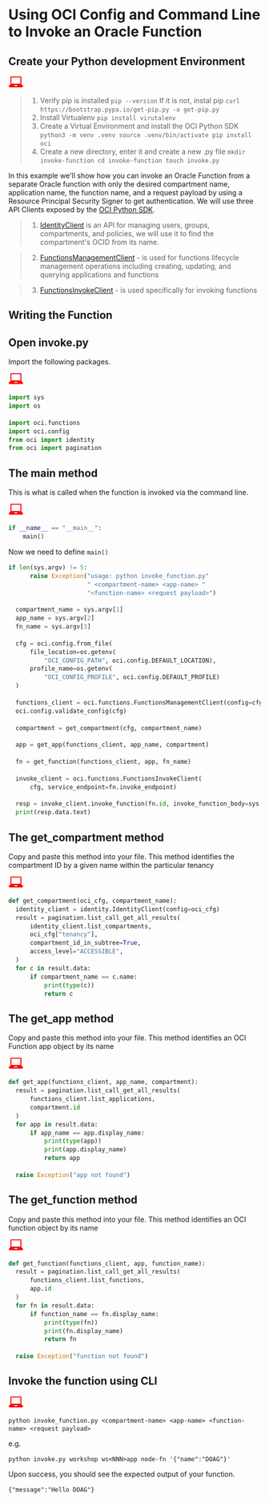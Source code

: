 # Using OCI Config and Command Line to Invoke an Oracle Function

## Create your Python development Environment

![user input icon](images/userinput.png)
  >1. Verify pip is installed
    ```
    pip --version
    ```
    If it is not, instal pip
    ```
    curl https://bootstrap.pypa.io/get-pip.py -o get-pip.py
    ```
  >2. Install Virtualenv
    ```
    pip install virutalenv
    ```
  >3. Create a Virtual Environment and install the OCI Python SDK
    ```
    python3 -m venv .venv
    source .venv/bin/activate
    pip install oci
    ```
  >4. Create a new directory, enter it and create a new .py file
    ```
    mkdir invoke-function
    cd invoke-function
    touch invoke.py
    ```

  In this example we'll show how you can invoke an Oracle Function from a separate Oracle function with only the desired compartment name, application name, the function name, and a request payload by using a Resource Principal Security Signer to get authentication. We will use three API Clients exposed by the [OCI Python SDK](https://oracle-cloud-infrastructure-python-sdk.readthedocs.io/en/latest/index.html).


  >1. [IdentityClient](https://oracle-cloud-infrastructure-python-sdk.readthedocs.io/en/latest/api/identity/client/oci.identity.IdentityClient.html) is an API for managing users, groups, compartments, and policies, we will use it to find the compartment's OCID from its name.

  >2. [FunctionsManagementClient](https://oracle-cloud-infrastructure-python-sdk.readthedocs.io/en/latest/api/functions/client/oci.functions.FunctionsManagementClient.html) - is used for functions lifecycle management operations including creating, updating, and querying applications and functions

  >3. [FunctionsInvokeClient](https://oracle-cloud-infrastructure-python-sdk.readthedocs.io/en/latest/api/functions/client/oci.functions.FunctionsInvokeClient.html#oci.functions.FunctionsInvokeClient) - is used specifically for invoking functions


Writing the Function
------------------
## Open invoke.py
  Import the following packages.

  ![user input icon](images/userinput.png)
  ```python
  import sys
  import os

  import oci.functions
  import oci.config
  from oci import identity
  from oci import pagination
  ```

## The main method
  This is what is called when the function is invoked via the command line.

  ![user input icon](images/userinput.png)
  ```python
  if __name__ == "__main__":
      main()
  ```
  Now we need to define `main()`
  ```python
  if len(sys.argv) != 5:
        raise Exception("usage: python invoke_function.py"
                        " <compartment-name> <app-name> "
                        "<function-name> <request payload>")

    compartment_name = sys.argv[1]
    app_name = sys.argv[2]
    fn_name = sys.argv[3]

    cfg = oci.config.from_file(
        file_location=os.getenv(
            "OCI_CONFIG_PATH", oci.config.DEFAULT_LOCATION),
        profile_name=os.getenv(
            "OCI_CONFIG_PROFILE", oci.config.DEFAULT_PROFILE)
    )

    functions_client = oci.functions.FunctionsManagementClient(config=cfg)
    oci.config.validate_config(cfg)

    compartment = get_compartment(cfg, compartment_name)

    app = get_app(functions_client, app_name, compartment)

    fn = get_function(functions_client, app, fn_name)

    invoke_client = oci.functions.FunctionsInvokeClient(
        cfg, service_endpoint=fn.invoke_endpoint)

    resp = invoke_client.invoke_function(fn.id, invoke_function_body=sys.argv[4])
    print(resp.data.text)
  ```

## The get_compartment method
  Copy and paste this method into your file. This method identifies the compartment ID by a given name within the particular tenancy

  ![user input icon](images/userinput.png)
  ```python
  def get_compartment(oci_cfg, compartment_name):
    identity_client = identity.IdentityClient(config=oci_cfg)
    result = pagination.list_call_get_all_results(
        identity_client.list_compartments,
        oci_cfg["tenancy"],
        compartment_id_in_subtree=True,
        access_level="ACCESSIBLE",
    )
    for c in result.data:
        if compartment_name == c.name:
            print(type(c))
            return c
  ```

## The get_app method
  Copy and paste this method into your file. This method identifies an OCI Function app object by its name

  ![user input icon](images/userinput.png)
  ```python
  def get_app(functions_client, app_name, compartment):
    result = pagination.list_call_get_all_results(
        functions_client.list_applications,
        compartment.id
    )
    for app in result.data:
        if app_name == app.display_name:
            print(type(app))
            print(app.display_name)
            return app

    raise Exception("app not found")
  ```

## The get_function method
  Copy and paste this method into your file. This method identifies an OCI function object by its name

  ![user input icon](images/userinput.png)
  ```python
  def get_function(functions_client, app, function_name):
    result = pagination.list_call_get_all_results(
        functions_client.list_functions,
        app.id
    )
    for fn in result.data:
        if function_name == fn.display_name:
            print(type(fn))
            print(fn.display_name)
            return fn

    raise Exception("function not found")
  ```

## Invoke the function using CLI

  ![user input icon](images/userinput.png)
  ```
  python invoke_function.py <compartment-name> <app-name> <function-name> <request payload>
  ```

  e.g.

  ```
  python invoke.py workshop ws<NNN>app node-fn '{"name":"DOAG"}'
  ```
  Upon success, you should see the expected output of your function.

  ```
  {"message":"Hello DOAG"}
  ```
